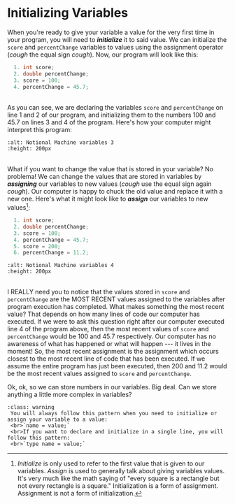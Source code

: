 Initializing Variables
======================
When you're ready to give your variable a value for the very first time in your program, you will need to <b><i>initialize</i></b> it to said value. We can initialize the `score` and  `percentChange` variables to values using the assignment operator (<i>cough</i> the equal sign <i>cough</i>). Now, our program will look like this:

```Java
  1. int score;
  2. double percentChange;
  3. score = 100;
  4. percentChange = 45.7;
```

<br> As you can see, we are declaring the variables `score` and  `percentChange` on line 1 and 2 of our program, and initializing them to the numbers 100 and 45.7 on lines 3 and 4 of the program. Here's how your computer might interpret this program:

```{image} https://media.giphy.com/media/qd4KyIfroda2Tt1QeT/giphy.gif
:alt: Notional Machine variables 3
:height: 200px
```
<br>What if you want to change the value that is stored in your variable? No problema! We can change the values that are stored in variables by <b><i>assigning</i></b> our variables to new values (<i>cough</i> use the equal sign again <i>cough</i>). Our computer is happy to chuck the old value and replace it with a new one. Here's what it might look like to <b><i>assign</i></b> our variables to new values[^*]:

```Java
  1. int score;
  2. double percentChange;
  3. score = 100;
  4. percentChange = 45.7;
  5. score = 200;
  6. percentChange = 11.2;
```
```{image} https://media.giphy.com/media/QrAP7jWVHbpGkeb58x/giphy.gif
:alt: Notional Machine variables 4
:height: 200px
```
<br>I REALLY need you to notice that the values stored in `score` and `percentChange` are the MOST RECENT values assigned to the variables after program execution has completed. What makes something the most recent value? That depends on how many lines of code our computer has executed. If we were to ask this question right after our computer executed line 4 of the program above, then the most recent values of `score` and `percentChange` would be 100 and 45.7 respectively. Our computer has no awareness of what has happened or what will happen --- it lives in the moment! So, the most recent assignment is the assignment which occurs closest to the most recent line of code that has been executed. If we assume the entire program has just been executed, then 200 and 11.2 would be the most recent values assigned to `score` and `percentChange`.

Ok, ok, so we can store numbers in our variables. Big deal. Can we store anything a little more complex in variables?

```{admonition} TL;DR
:class: warning
 You will always follow this pattern when you need to initialize or assign your variable to a value:
 <br>`name = value;`
 <br>If you want to declare and initialize in a single line, you will follow this pattern:
 <br>`type name = value;`
```

[^*]: <i>Initialize</i> is only used to refer to the first value that is given to our variables. <i>Assign</i> is used to generally talk about giving variables values. It's very much like the math saying of "every square is a rectangle but not every rectangle is a square." Initialization is a form of assignment. Assignment is not a form of initialization.
